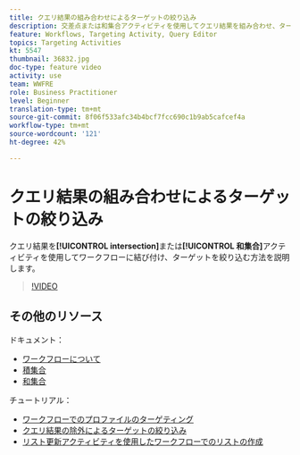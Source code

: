 ```yaml
---
title: クエリ結果の組み合わせによるターゲットの絞り込み
description: 交差点または和集合アクティビティを使用してクエリ結果を組み合わせ、ターゲットを絞り込む方法を説明します。
feature: Workflows, Targeting Activity, Query Editor
topics: Targeting Activities
kt: 5547
thumbnail: 36832.jpg
doc-type: feature video
activity: use
team: WWFRE
role: Business Practitioner
level: Beginner
translation-type: tm+mt
source-git-commit: 8f06f533afc34b4bcf7fcc690c1b9ab5cafcef4a
workflow-type: tm+mt
source-wordcount: '121'
ht-degree: 42%

---
```



# クエリ結果の組み合わせによるターゲットの絞り込み

クエリ結果を&#x200B;**[!UICONTROL intersection]**&#x200B;または&#x200B;**[!UICONTROL 和集合]**&#x200B;アクティビティを使用してワークフローに結び付け、ターゲットを絞り込む方法を説明します。

>[!VIDEO](https://video.tv.adobe.com/v/36832?quality=12)

## その他のリソース

ドキュメント：

* [ワークフローについて](https://docs.adobe.com/content/help/ja-JP/campaign-classic/using/automating-with-workflows/introduction/about-workflows.translate.html)
* [積集合](https://docs.adobe.com/content/help/en/campaign-classic/using/automating-with-workflows/targeting-activities/intersection.html)
* [和集合](https://docs.adobe.com/content/help/en/campaign-classic/using/automating-with-workflows/targeting-activities/union.html)

チュートリアル：

* [ワークフローでのプロファイルのターゲティング](/help/getting-started/targeting-profiles-in-a-workflow.md)
* [クエリ結果の除外によるターゲットの絞り込み](/help/automating-with-workflows/refining-targets-by-excluding-query-results.md)
* [リスト更新アクティビティを使用したワークフローでのリストの作成](/help/automating-with-workflows/using-the-update-list-activity.md)
